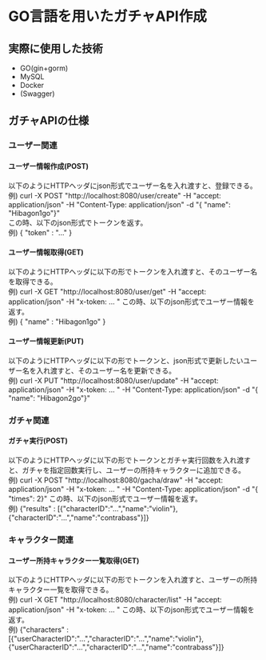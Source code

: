 # GO言語を用いたガチャAPI作成
## 実際に使用した技術
- GO(gin+gorm)
- MySQL
- Docker
- (Swagger)

## ガチャAPIの仕様
### ユーザー関連
#### ユーザー情報作成(POST)
以下のようにHTTPヘッダにjson形式でユーザー名を入れ渡すと、登録できる。<br>
例) curl -X POST "http://localhost:8080/user/create" -H  "accept: application/json" -H  "Content-Type: application/json" -d "{  \"name\": \"Hibagon1go\"}" <br>
この時、以下のjson形式でトークンを返す。<br>
例) { "token" : "..." }
#### ユーザー情報取得(GET)
以下のようにHTTPヘッダに以下の形でトークンを入れ渡すと、そのユーザー名を取得できる。<br>
例) curl -X GET "http://localhost:8080/user/get" -H  "accept: application/json" -H  "x-token: ... "
この時、以下のjson形式でユーザー情報を返す。<br>
例) { "name" : "Hibagon1go" }
#### ユーザー情報更新(PUT)
以下のようにHTTPヘッダに以下の形でトークンと、json形式で更新したいユーザー名を入れ渡すと、そのユーザー名を更新できる。<br>
例) curl -X PUT "http://localhost:8080/user/update" -H  "accept: application/json" -H  "x-token: ... " -H  "Content-Type: application/json" -d "{  \"name\": \"Hibagon2go\"}"

### ガチャ関連
#### ガチャ実行(POST)
以下のようにHTTPヘッダに以下の形でトークンとガチャ実行回数を入れ渡すと、ガチャを指定回数実行し、ユーザーの所持キャラクターに追加できる。<br>
例) curl -X POST "http://localhost:8080/gacha/draw" -H  "accept: application/json" -H  "x-token: ... " -H  "Content-Type: application/json" -d "{  \"times\": 2}"
この時、以下のjson形式でユーザー情報を返す。<br>
例) {"results" : [{"characterID":"...","name":"violin"},{"characterID":"...","name":"contrabass"}]}

### キャラクター関連
#### ユーザー所持キャラクター一覧取得(GET)
以下のようにHTTPヘッダに以下の形でトークンを入れ渡すと、ユーザーの所持キャラクター一覧を取得できる。<br>
例) curl -X GET "http://localhost:8080/character/list" -H  "accept: application/json" -H  "x-token: ... "
この時、以下のjson形式でユーザー情報を返す。<br>
例) {"characters" : [{"userCharacterID":"...","characterID":"...","name":"violin"},{"userCharacterID":"...","characterID":"...","name":"contrabass"}]}
